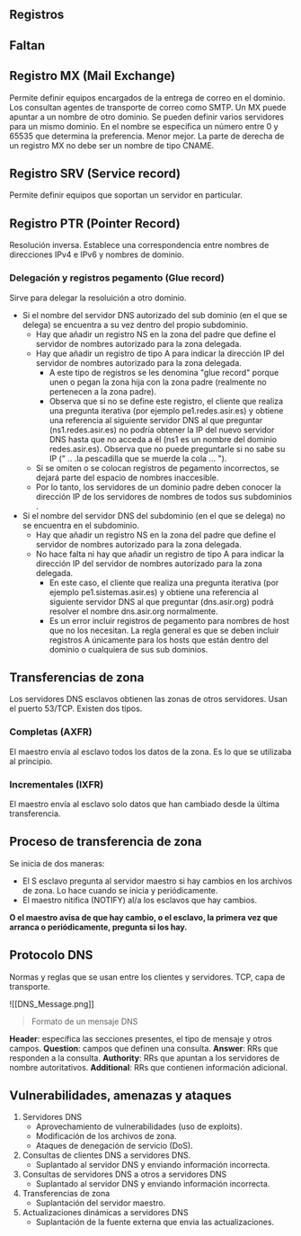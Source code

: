 ## Registros
## Faltan
## Registro MX (Mail Exchange)
Permite definir equipos encargados de la entrega de correo en el dominio.
Los consultan agentes de transporte de correo como SMTP.
Un MX puede apuntar a un nombre de otro dominio.
Se pueden definir varios servidores para un mismo dominio.
En el nombre se especifica un número entre 0 y 65535 que determina la preferencia. Menor mejor.
La parte de derecha de un registro MX no debe ser un nombre de tipo CNAME.
## Registro SRV (Service record)
Permite definir equipos que soportan un servidor en particular.
## Registro PTR (Pointer Record)
Resolución inversa.
Establece una correspondencia entre nombres de direcciones IPv4 e IPv6 y nombres de dominio. 
### Delegación y registros pegamento (Glue record)
Sirve para delegar la resoluición a otro dominio.

- Si el nombre del servidor DNS autorizado del sub dominio (en el que se delega) se encuentra a su vez dentro del propio subdominio.
	- Hay que añadir un registro NS en la zona del padre que define el servidor de nombres autorizado para la zona delegada.
	- Hay que añadir un registro de tipo A para indicar la dirección IP del servidor de nombres autorizado para la zona delegada.
		- A este tipo de registros se les denomina "glue record" porque unen o pegan la zona hija con la zona padre (realmente no pertenecen a la zona padre).
		- Observa que si no se define este registro, el cliente que realiza una pregunta iterativa (por ejemplo pe1.redes.asir.es) y obtiene una referencia al siguiente servidor DNS al que preguntar (ns1.redes.asir.es) no podría obtener la IP del nuevo servidor DNS hasta que no acceda a él (ns1 es un nombre del dominio redes.asir.es). Observa que no puede preguntarle si no sabe su IP (" .. .la pescadilla que se muerde la cola ... ").
	- Si se omiten o se colocan registros de pegamento incorrectos, se dejará parte del espacio de nombres inaccesible.
	- Por lo tanto, los servidores de un dominio padre deben conocer la dirección IP de los servidores de nombres de todos sus subdominios .
- Si el nombre del servidor DNS del subdominio (en el que se delega) no se encuentra en el subdominio.
	- Hay que añadir un registro NS en la zona del padre que define el servidor de nombres autorizado para la zona delegada.
	- No hace falta ni hay que añadir un registro de tipo A para indicar la dirección IP del servidor de nombres autorizado para la zona delegada.
		- En este caso, el cliente que realiza una pregunta iterativa (por ejemplo pe1.sistemas.asir.es) y obtiene una referencia al siguiente servidor DNS al que preguntar (dns.asir.org) podrá resolver el nombre dns.asir.org normalmente.
		- Es un error incluir registros de pegamento para nombres de host que no los necesitan. La regla general es que se deben incluir registros A únicamente para los hosts que están dentro del dominio o cualquiera de sus sub dominios.
## Transferencias de zona
Los servidores DNS esclavos obtienen las zonas de otros servidores. Usan el puerto 53/TCP.
Existen dos tipos.
### Completas (AXFR)
El maestro envía al esclavo todos los datos de la zona.
Es lo que se utilizaba al principio.
### Incrementales (IXFR)
El maestro envía al esclavo solo datos que han cambiado desde la última transferencia.

## Proceso de transferencia de zona
Se inicia de dos maneras:
- El S esclavo pregunta al servidor maestro si hay cambios en los archivos de zona. Lo hace cuando se inicia y periódicamente.
- El maestro nitifica (NOTIFY) al/a los esclavos que hay cambios.

**O el maestro avisa de que hay cambio, o el esclavo, la primera vez que arranca o periódicamente, pregunta si los hay.**
## Protocolo DNS
Normas y reglas que se usan entre los clientes y servidores. TCP, capa de transporte.

![[DNS_Message.png]]
>Formato de un mensaje DNS

**Header**: específica las secciones presentes, el tipo de mensaje y otros campos.
**Question**: campos que definen una consulta.
**Answer**: RRs que responden a la consulta.
**Authority**: RRs que apuntan a los servidores de nombre autoritativos.
**Additional**: RRs que contienen información adicional.

## Vulnerabilidades, amenazas y ataques
1. Servidores DNS
	- Aprovechamiento de vulnerabilidades (uso de exploits).
	- Modificación de los archivos de zona.
	- Ataques de denegación de servicio (DoS).
2. Consultas de clientes DNS a servidores DNS.
	- Suplantado al servidor DNS y enviando información incorrecta.
3. Consultas de servidores DNS a otros a servidores DNS
	-  Suplantado al servidor DNS y enviando información incorrecta.
4. Transferencias de zona
	- Suplantación del servidor maestro.
5. Actualizaciones dinámicas a servidores DNS
	- Suplantación de la fuente externa que envia las actualizaciones.
